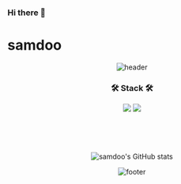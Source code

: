 ### Hi there 👋

<!--
**gjtpals/gjtpals** is a ✨ _special_ ✨ repository because its `README.md` (this file) appears on your GitHub profile.

Here are some ideas to get you started:

- 🔭 I’m currently working on ...
- 🌱 I’m currently learning ...
- 👯 I’m looking to collaborate on ...
- 🤔 I’m looking for help with ...
- 💬 Ask me about ...
- 📫 How to reach me: ...
- 😄 Pronouns: ...
- ⚡ Fun fact: ...
-->

# samdoo

<div align="center">
 
![header](https://capsule-render.vercel.app/api?type=waving&color=gradient&text=%20samdoo's_git%20%20&height=200&fontSize=50&fontColor=ffffff)

### 🛠️ Stack 🛠️
 
<img src="https://img.shields.io/badge/Notepad++-90E59A?style=flat&logo=Notepad++&logoColor=white"/>
<img src="https://img.shields.io/badge/C-A8B9CC?style=flat&logo=C&logoColor=white"/>
 
<br/><br/><br/>
 
![samdoo's GitHub stats](https://github-readme-stats.vercel.app/api?username=gjtpals&show_icons=true&theme=radical) 
 
![footer](https://capsule-render.vercel.app/api?section=footer&type=waving&color=gradient)
</div>
